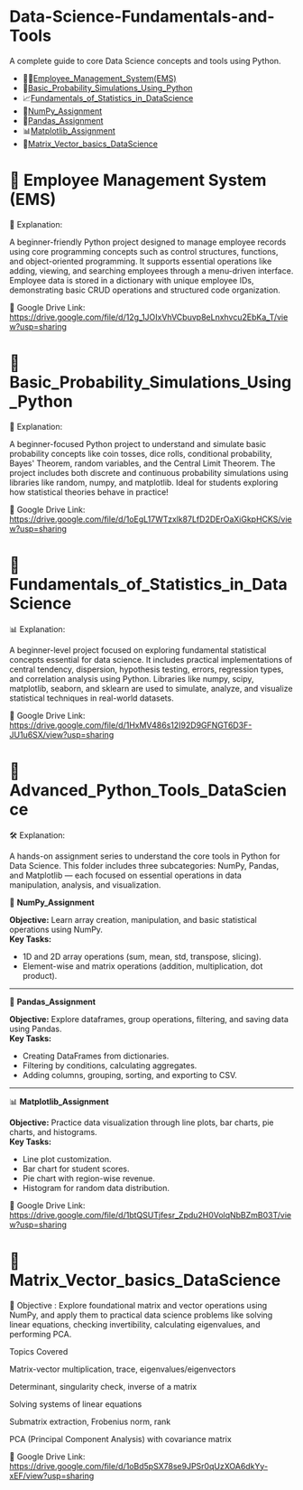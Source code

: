 # Data-Science-Fundamentals-and-Tools
A complete guide to core Data Science concepts and tools using Python.
 - 👨‍💼[Employee_Management_System(EMS)](./Employee_Management_System(EMS))
 - 🎲[Basic_Probability_Simulations_Using_Python](./Basic_Probability_Simulations_Using_Python)
 - 📈[Fundamentals_of_Statistics_in_DataScience](./Fundamentals_of_Statistics_in_DataScience)
 - 🧮[NumPy_Assignment](./Advanced_Python_Tools_DataScience)
 - 🧾[Pandas_Assignment](./Advanced_Python_Tools_DataScience)
 - 📊[Matplotlib_Assignment](./Advanced_Python_Tools_DataScience)
 - 📐[Matrix_Vector_basics_DataScience](./Matrix_Vector_basics_DataScience)

# 📁 Employee Management System (EMS)  
 
📘 Explanation:

A beginner-friendly Python project designed to manage employee records using core programming concepts such as control structures, functions, and object-oriented programming. It supports essential operations like adding, viewing, and searching employees through a menu-driven interface. Employee data is stored in a dictionary with unique employee IDs, demonstrating basic CRUD operations and structured code organization.

📎 Google Drive Link: https://drive.google.com/file/d/12g_1JOIxVhVCbuvp8eLnxhvcu2EbKa_T/view?usp=sharing 




# 📁 Basic_Probability_Simulations_Using_Python

🎯 Explanation:

A beginner-focused Python project to understand and simulate basic probability concepts like coin tosses, dice rolls, conditional probability, Bayes' Theorem, random variables, and the Central Limit Theorem. The project includes both discrete and continuous probability simulations using libraries like random, numpy, and matplotlib. Ideal for students exploring how statistical theories behave in practice!

📎 Google Drive Link: https://drive.google.com/file/d/1oEgL17WTzxlk87LfD2DErOaXiGkpHCKS/view?usp=sharing



# 📁 Fundamentals_of_Statistics_in_DataScience

📊 Explanation:

A beginner-level project focused on exploring fundamental statistical concepts essential for data science. It includes practical implementations of central tendency, dispersion, hypothesis testing, errors, regression types, and correlation analysis using Python. Libraries like numpy, scipy, matplotlib, seaborn, and sklearn are used to simulate, analyze, and visualize statistical techniques in real-world datasets.

📎 Google Drive Link: https://drive.google.com/file/d/1HxMV486s12I92D9GFNGT6D3F-JU1u6SX/view?usp=sharing




# 📁 Advanced_Python_Tools_DataScience

🛠️ Explanation:

A hands-on assignment series to understand the core tools in Python for Data Science. This folder includes three subcategories: NumPy, Pandas, and Matplotlib — each focused on essential operations in data manipulation, analysis, and visualization.

🧮 **NumPy_Assignment**

   **Objective:** Learn array creation, manipulation, and basic statistical operations using NumPy.  
   **Key Tasks:**  
   - 1D and 2D array operations (sum, mean, std, transpose, slicing).  
   - Element-wise and matrix operations (addition, multiplication, dot product).

---

🧾 **Pandas_Assignment**

   **Objective:** Explore dataframes, group operations, filtering, and saving data using Pandas.  
   **Key Tasks:**  
   - Creating DataFrames from dictionaries.  
   - Filtering by conditions, calculating aggregates.  
   - Adding columns, grouping, sorting, and exporting to CSV.

---

📊 **Matplotlib_Assignment**

   **Objective:** Practice data visualization through line plots, bar charts, pie charts, and histograms.  
   **Key Tasks:**  
   - Line plot customization.  
   - Bar chart for student scores.  
   - Pie chart with region-wise revenue.  
   - Histogram for random data distribution.


📎 Google Drive Link: https://drive.google.com/file/d/1btQSUTjfesr_Zpdu2H0VolqNbBZmB03T/view?usp=sharing



# 📁 Matrix_Vector_basics_DataScience


📐 Objective :
Explore foundational matrix and vector operations using NumPy, and apply them to practical data science problems like solving linear equations, checking invertibility, calculating eigenvalues, and performing PCA.

Topics Covered

Matrix-vector multiplication, trace, eigenvalues/eigenvectors

Determinant, singularity check, inverse of a matrix

Solving systems of linear equations

Submatrix extraction, Frobenius norm, rank

PCA (Principal Component Analysis) with covariance matrix

📎 Google Drive Link: https://drive.google.com/file/d/1oBd5pSX78se9JPSr0qUzXOA6dkYy-xEF/view?usp=sharing




